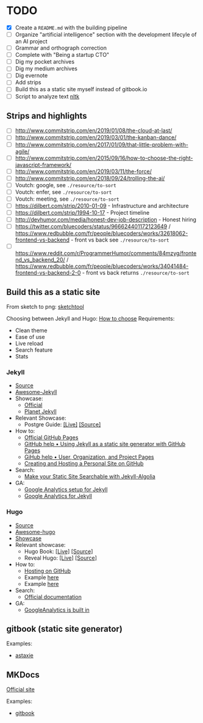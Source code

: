 # TODO

* [X] Create a `README.md` with the building pipeline
* [ ] Organize "artificial intelligence" section with the development lifecyle of an AI project
* [ ] Grammar and orthograph correction
* [ ] Complete with "Being a startup CTO"
* [ ] Dig my pocket archives
* [ ] Dig my medium archives
* [ ] Dig evernote
* [ ] Add strips
* [ ] Build this as a static site myself instead of gitbook.io
* [ ] Script to analyze text [nltk](https://www.datacamp.com/community/tutorials/text-analytics-beginners-nltk)

## Strips and highlights

* [ ] http://www.commitstrip.com/en/2019/01/08/the-cloud-at-last/
* [ ] http://www.commitstrip.com/en/2019/03/01/the-kanban-dance/
* [ ] http://www.commitstrip.com/en/2017/01/09/that-little-problem-with-agile/
* [ ] http://www.commitstrip.com/en/2015/09/16/how-to-choose-the-right-javascript-framework/
* [ ] http://www.commitstrip.com/en/2019/03/11/the-force/
* [ ] http://www.commitstrip.com/en/2018/09/24/trolling-the-ai/
* [ ] Voutch: google, see `./resource/to-sort`
* [ ] Voutch: enfer, see `./resource/to-sort`
* [ ] Voutch: meeting, see `./resource/to-sort`
* [ ] https://dilbert.com/strip/2010-01-09 - Infrastructure and architecture
* [ ] https://dilbert.com/strip/1994-10-17 - Project timeline
* [ ] http://devhumor.com/media/honest-dev-job-description - Honest hiring
* [ ] https://twitter.com/bluecoders/status/966624401172123649 / https://www.redbubble.com/fr/people/bluecoders/works/32618062-frontend-vs-backend - front vs back see `./resource/to-sort`
* [ ] https://www.reddit.com/r/ProgrammerHumor/comments/84mzyg/frontend_vs_backend_20/ / https://www.redbubble.com/fr/people/bluecoders/works/34041484-frontend-vs-backend-2-0 - front vs back returns `./resource/to-sort`

## Build this as a static site

From sketch to png: [sketchtool](https://developer.sketchapp.com/guides/sketchtool/)

Choosing between Jekyll and Hugo: [How to choose](https://www.techiediaries.com/jekyll-hugo-hexo/)
Requirements:

* Clean theme
* Ease of use
* Live reload
* Search feature
* Stats

### Jekyll

* [Source](https://github.com/jekyll/jekyll)
* [Awesome-Jekyll](https://github.com/planetjekyll/awesome-jekyll)
* Showcase:
  * [Official](https://github.com/collections/github-pages-examples)
  * [Planet Jekyll](http://planetjekyll.github.io/showcase/)
* Relevant Showcase:
  * Postgre Guide: [[Live]](http://postgresguide.com/) [[Source]](https://github.com/craigkerstiens/postgresguide.com)
* How to:
  * [Official GitHub Pages](https://pages.github.com/)
  * [GitHub help • Using Jekyll as a static site generator with GitHub Pages](https://help.github.com/en/articles/using-jekyll-as-a-static-site-generator-with-github-pages)
  * [GiHub help • User, Organization, and Project Pages](https://help.github.com/en/articles/user-organization-and-project-pages)
  * [Creating and Hosting a Personal Site on GitHub](http://jmcglone.com/guides/github-pages/)
* Search:
  * [Make your Static Site Searchable with Jekyll-Algolia](https://dev.to/adrienjoly/make-your-static-site-searchable-with-jekyll-algolia-edh)
* GA:
  * [Google Analytics setup for Jekyll](https://michaelsoolee.com/google-analytics-jekyll/)
  * [Google Analytics for Jekyll](https://desiredpersona.com/google-analytics-jekyll/)

### Hugo

* [Source](https://github.com/gohugoio/hugo)
* [Awesome-hugo](https://github.com/budparr/awesome-hugo)
* [Showcase](https://themes.gohugo.io/)
* Relevant showcase:
  * Hugo Book: [[Live]](https://themes.gohugo.io//theme/hugo-book/) [[Source]](https://themes.gohugo.io/hugo-book/)
  * Reveal Hugo: [[Live]](https://themes.gohugo.io/theme/reveal-hugo/#/) [[Source]](https://github.com/dzello/reveal-hugo)
* How to:
  * [Hosting on GitHub](https://gohugo.io/hosting-and-deployment/hosting-on-github/)
  * Example [here](https://github.com/shaform/pgh-guide)
  * Example [here](https://github.com/alex-shpak/hugo-book/tree/master/exampleSite/content)
* Search:
  * [Official documentation](https://gohugo.io/tools/search/)
* GA:
  * [GoogleAnalytics is built in](https://gohugo.io/templates/internal/#google-analytics)


## gitbook (static site generator)

Examples:

* [astaxie](https://astaxie.gitbooks.io/build-web-application-with-golang/content/en/01.4.html?q=test)

## MKDocs

[Official site](https://github.com/mkdocs/mkdocs)

Examples:

* [gitbook](https://gitlab.com/lramage/mkdocs-gitbook-theme)
